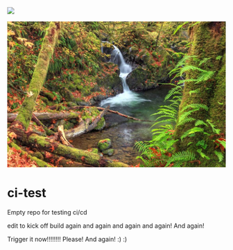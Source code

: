 <img src= "https://xplatalm.visualstudio.com/_apis/public/build/definitions/c17bebff-1646-41b2-a9f6-49c5f073a778/178/badge" />

![Image of trees](docs/ol-waterfall-autumn_dp_940.jpg)


# ci-test
Empty repo for testing ci/cd

edit to kick off build again and again and again and again! And again!

Trigger it now!!!!!!!! Please! And again! :) :)
